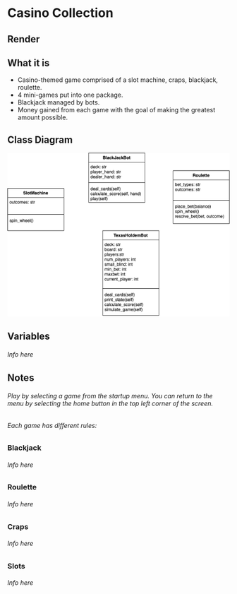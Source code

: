 # Casino Collection

## Render

## What it is

* Casino-themed game comprised of a slot machine, craps, blackjack, roulette.
* 4 mini-games put into one package.
* Blackjack managed by bots.
* Money gained from each game with the goal of making the greatest amount possible.

## Class Diagram

![Diagram](https://github.com/SlySlinky/Games/blob/main/images/ClassDiagramCasino.png?raw=true)

## Variables

###### Info here

## Notes

###### Play by selecting a game from the startup menu. You can return to the menu by selecting the home button in the top left corner of the screen.

###### Each game has different rules:

### Blackjack

###### Info here

### Roulette

###### Info here

### Craps

###### Info here

### Slots

###### Info here
